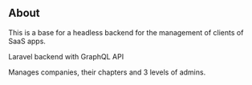 ## About

This is a base for a headless backend for the management of clients of SaaS apps.

Laravel backend with GraphQL API

Manages companies, their chapters and 3 levels of admins.
